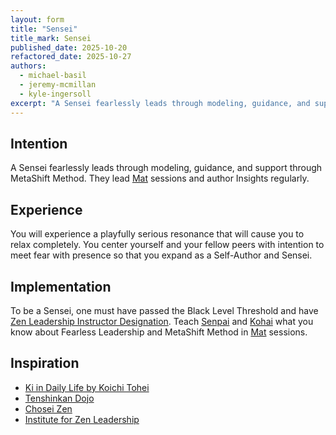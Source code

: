 ```yaml
---
layout: form
title: "Sensei"
title_mark: Sensei
published_date: 2025-10-20
refactored_date: 2025-10-27
authors:
  - michael-basil
  - jeremy-mcmillan
  - kyle-ingersoll
excerpt: "A Sensei fearlessly leads through modeling, guidance, and support through MetaShift Method."
---
```


## Intention

A Sensei fearlessly leads through modeling, guidance, and support through MetaShift Method. They lead [Mat](../mat/) sessions and author Insights regularly.

## Experience

You will experience a playfully serious resonance that will cause you to relax completely. You center yourself and your fellow peers with intention to meet fear with presence so that you expand as a Self-Author and Sensei.

## Implementation

To be a Sensei, one must have passed the Black Level Threshold and have [Zen Leadership Instructor Designation](https://zenleader.global/programs/coachinstructor/zlinstructor). Teach [Senpai](../senpai/) and [Kohai](../kohai/) what you know about Fearless Leadership and MetaShift Method in [Mat](../mat/) sessions.

## Inspiration

- [Ki in Daily Life by Koichi Tohei](https://www.amazon.com/Ki-Daily-Life-Koichi-Tohei/dp/4889960716)
- [Tenshinkan Dojo](https://japaneseculturecenter.com/classes/aikido)
- [Chosei Zen](https://www.choseizen.org/)
- [Institute for Zen Leadership](https://zenleader.global)
